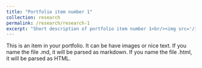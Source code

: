 ```yaml
---
title: "Portfolio item number 1"
collection: research
permalink: /research/research-1
excerpt: "Short description of portfolio item number 1<br/><img src='/images/500x300.png'>
---
```


This is an item in your portfolio. It can be have images or nice text. If you name the file .md, it will be parsed as markdown. If you name the file .html, it will be parsed as HTML. 
